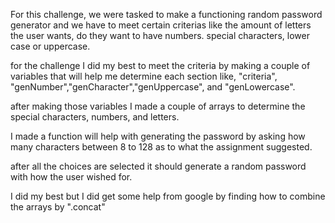 For this challenge, we were tasked to make a functioning random password generator and we have to meet certain criterias like the amount of letters the user wants, do they want to have numbers. special characters, lower case or uppercase.


for the challenge I did my best to meet the criteria by making a couple of variables that will help me determine each section like, "criteria", "genNumber","genCharacter","genUppercase", and "genLowercase".

after making those variables I made a couple of arrays to determine the special characters, numbers, and letters.

I made a function will help with generating the password by asking how many characters between 8 to 128 as to what the assignment suggested.

after all the choices are selected it should generate a random password with how the user wished for.

I did my best but I did get some help from google by finding how to combine the arrays by ".concat"


